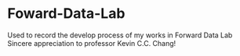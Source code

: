 # Foward-Data-Lab
Used to record the develop process of my works in Forward Data Lab</br>
Sincere appreciation to professor Kevin C.C. Chang!
